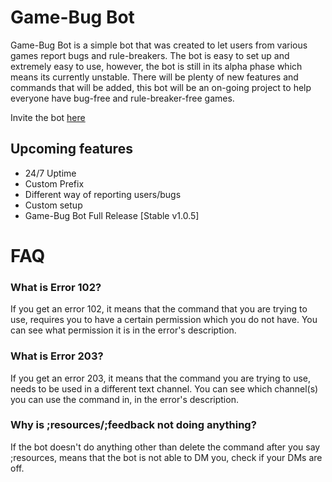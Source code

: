 # Game-Bug Bot

Game-Bug Bot is a simple bot that was created to let users from various games report bugs and rule-breakers. The bot is easy to set up and extremely easy to use, however, the bot is still in its alpha phase which means its currently unstable.
There will be plenty of new features and commands that will be added, this bot will be an on-going project to help everyone have bug-free and rule-breaker-free games.

Invite the bot [here](https://discord.com/oauth2/authorize?client_id=710407168200802384&scope=bot&permissions=805563472)

## Upcoming features

- 24/7 Uptime
- Custom Prefix
- Different way of reporting users/bugs
- Custom setup
- Game-Bug Bot Full Release [Stable v1.0.5]

# FAQ

### What is Error 102?

If you get an error 102, it means that the command that you are trying to use, requires you to have a certain permission which you do not have. You can see what permission it is in the error's description.

### What is Error 203?

If you get an error 203, it means that the command you are trying to use, needs to be used in a different text channel. You can see which channel(s) you can use the command in, in the error's description.

### Why is ;resources/;feedback not doing anything?

If the bot doesn't do anything other than delete the command after you say ;resources, means that the bot is not able to DM you, check if your DMs are off.
